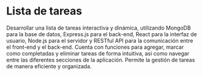 ﻿# Lista de tareas
Desarrollar una lista de tareas interactiva y dinámica, utilizando MongoDB para la base de datos, Express.js para el back-end, React para la interfaz de usuario, Node.js para el servidor y RESTful API para la comunicación entre el front-end y el back-end. Cuenta con funciones para agregar, marcar como completadas y eliminar tareas de forma intuitiva, así como navegar entre las diferentes secciones de la aplicación. Permite la gestión de tareas de manera eficiente y organizada. 


